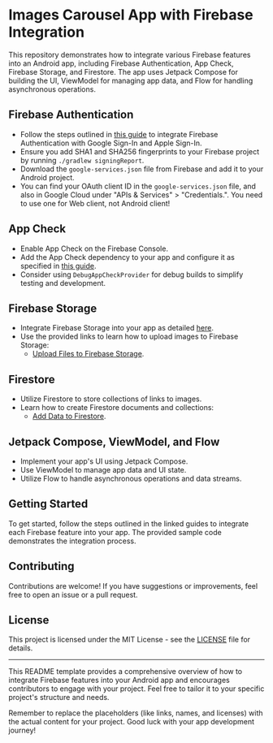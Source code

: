 # Images Carousel App with Firebase Integration

This repository demonstrates how to integrate various Firebase features into an Android app, including Firebase Authentication, App Check, Firebase Storage, and Firestore. The app uses Jetpack Compose for building the UI, ViewModel for managing app data, and Flow for handling asynchronous operations.

## Firebase Authentication

- Follow the steps outlined in [this guide](https://firebase.google.com/docs/auth/android/google-signin) to integrate Firebase Authentication with Google Sign-In and Apple Sign-In.
- Ensure you add SHA1 and SHA256 fingerprints to your Firebase project by running `./gradlew signingReport`.
- Download the `google-services.json` file from Firebase and add it to your Android project.
- You can find your OAuth client ID in the `google-services.json` file, and also in Google Cloud under "APIs & Services" > "Credentials.". You need to use one for Web client, not Android client!

## App Check

- Enable App Check on the Firebase Console.
- Add the App Check dependency to your app and configure it as specified in [this guide](https://firebase.google.com/docs/app-check/android/play-integrity-provider).
- Consider using `DebugAppCheckProvider` for debug builds to simplify testing and development.

## Firebase Storage

- Integrate Firebase Storage into your app as detailed [here](https://firebase.google.com/docs/storage/android/start#add-sdk).
- Use the provided links to learn how to upload images to Firebase Storage:
    - [Upload Files to Firebase Storage](https://firebase.google.com/docs/storage/android/upload-files#upload_files).

## Firestore

- Utilize Firestore to store collections of links to images.
- Learn how to create Firestore documents and collections:
    - [Add Data to Firestore](https://firebase.google.com/docs/firestore/manage-data/add-data#kotlin+ktx_1).

## Jetpack Compose, ViewModel, and Flow

- Implement your app's UI using Jetpack Compose.
- Use ViewModel to manage app data and UI state.
- Utilize Flow to handle asynchronous operations and data streams.

## Getting Started

To get started, follow the steps outlined in the linked guides to integrate each Firebase feature into your app. The provided sample code demonstrates the integration process.

## Contributing

Contributions are welcome! If you have suggestions or improvements, feel free to open an issue or a pull request.

## License

This project is licensed under the MIT License - see the [LICENSE](LICENSE) file for details.

---

This README template provides a comprehensive overview of how to integrate Firebase features into your Android app and encourages contributors to engage with your project. Feel free to tailor it to your specific project's structure and needs.

Remember to replace the placeholders (like links, names, and licenses) with the actual content for your project. Good luck with your app development journey!